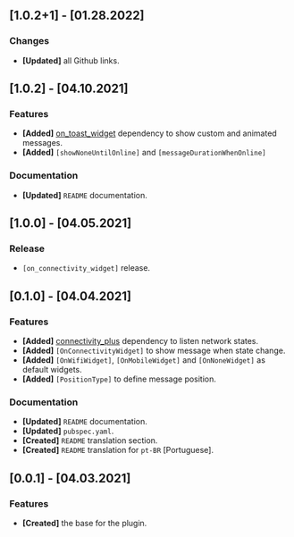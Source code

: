 ## [1.0.2+1] - [01.28.2022]
### Changes
- **[Updated]** all Github links.

## [1.0.2] - [04.10.2021]
### Features
- **[Added]** [on_toast_widget](https://pub.dev/packages/on_toast_widget) dependency to show custom and animated messages.
- **[Added]** `[showNoneUntilOnline]` and `[messageDurationWhenOnline]`

### Documentation
- **[Updated]** `README` documentation.

## [1.0.0] - [04.05.2021]
### Release

- `[on_connectivity_widget]` release.

## [0.1.0] - [04.04.2021]
### Features
- **[Added]** [connectivity_plus](https://pub.dev/packages/connectivity_plus) dependency to listen network states.
- **[Added]** `[OnConnectivityWidget]` to show message when state change.
- **[Added]** `[OnWifiWidget]`, `[OnMobileWidget]` and `[OnNoneWidget]` as default widgets.
- **[Added]** `[PositionType]` to define message position.

### Documentation
- **[Updated]** `README` documentation.
- **[Updated]** `pubspec.yaml`.
- **[Created]** `README` translation section.
- **[Created]** `README` translation for `pt-BR` [Portuguese].

## [0.0.1] - [04.03.2021]
### Features
- **[Created]** the base for the plugin.

<!-- 
## [Version] - [Date]
### Features
- TODO

### Fixes
- TODO

### Documentation
- TODO

### Changes
- TODO

### Important Changes
- TODO
 -->